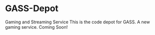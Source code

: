 # GASS-Depot
Gaming and Streaming Service
This is the code depot for GASS. A new gaming service. Coming Soon!
